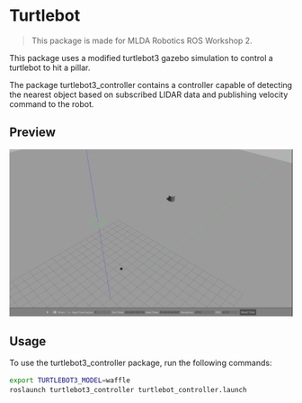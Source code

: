 # Turtlebot

>This package is made for MLDA Robotics ROS Workshop 2.

This package uses a modified turtlebot3 gazebo simulation to control a turtlebot to hit a pillar.

The package turtlebot3_controller contains a controller capable of detecting the nearest object based on subscribed LIDAR data and publishing velocity command to the robot.

## Preview
![Turtlebot_demo](img/turtlebot_demo.png)

## Usage
To use the turtlebot3_controller package, run the following commands:
```sh
export TURTLEBOT3_MODEL=waffle
roslaunch turtlebot3_controller turtlebot_controller.launch
```
